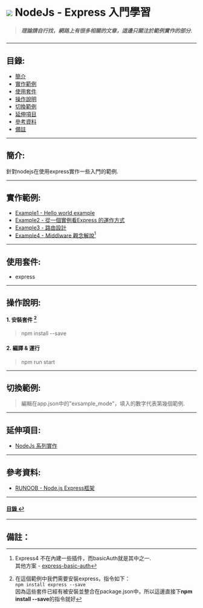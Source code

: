 # ![](https://drive.google.com/uc?id=10INx5_pkhMcYRdx_OO4rXNXxcsvPtBYq) NodeJs - Express 入門學習
> ##### 理論請自行找，網路上有很多相關的文章，這邊只關注於範例實作的部分.

---

<!--ts-->
## 目錄:
* [簡介](#簡介)
* [實作範例](#實作範例)
* [使用套件](#使用套件)
* [操作說明](#操作說明)
* [切換範例](#切換範例)
* [延伸項目](#延伸項目)
* [參考資料](#參考資料)
* [備註](#備註)
<!--te-->

---

## 簡介:
針對nodejs在使用express實作一些入門的範例.<br>

---

## 實作範例:
- [Example1 - Hello world example](https://expressjs.com/en/starter/hello-world.html) <br>
- [Example2 - 從一個實例看Express 的運作方式](https://medium.com/web-design-zone/%E5%BE%9Enode-js-%E5%BE%9E%E4%B8%80%E5%80%8B%E5%AF%A6%E4%BE%8B%E7%9C%8Bexpress-%E7%9A%84%E9%81%8B%E4%BD%9C%E6%96%B9%E5%BC%8F-7c61cdd477f5) <br>
- [Example3 - 路由設計](https://ithelp.ithome.com.tw/articles/10307712) <br>
- [Example4 - Middlware 觀念解說](https://www.jollen.org/blog/2013/11/expressjs-middleware.html)[^1] <br>

---

## 使用套件:
- express

---

## 操作說明:
#### 1. 安裝套件 [^2]
> npm install --save

#### 2. 編譯 & 運行
> npm run start

---

## 切換範例:
> 編輯在app.json中的"exsample_mode"，填入的數字代表第幾個範例.

---

## 延伸項目:
* [NodeJs 系列實作](https://github.com/RC-Dev-Tech/nodejs-index) <br>

---

## 參考資料:
* [RUNOOB - Node.js Express框架](https://www.runoob.com/nodejs/nodejs-express-framework.html) <br>

---

<!--ts-->
#### [目錄 ↩](#目錄)
<!--te-->

---

## 備註：

[^1]: Express4 不在內建一些插件，而basicAuth就是其中之一. <br>
其他方案 - [express-basic-auth](https://www.npmjs.com/package/express-basic-auth)
[^2]: 在這個範例中我們需要安裝express，指令如下：<br>
`npm install express --save` <br>
因為這些套件已經有被安裝並整合在package.json中，所以這邊直接下**npm install --save**的指令就好


